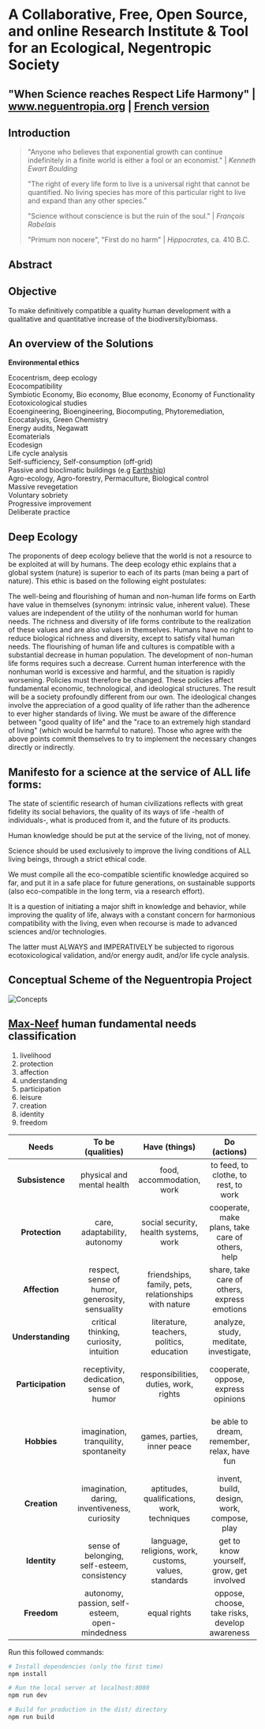 # A Collaborative, Free, Open Source, and online Research Institute & Tool for an Ecological, Negentropic Society
## "When Science reaches Respect Life Harmony"  |  www.neguentropia.org | [French version](https://github.com/DSkillz/neguentropia/blob/dev/readme-fr.md)

## Introduction

>"Anyone who believes that exponential growth can continue indefinitely in a finite world is either a fool or an economist." |
>  *Kenneth Ewart Boulding*
>
>"The right of every life form to live is a universal right that cannot be quantified. No living species has more of this particular right to live and expand than any other species."
>
>"Science without conscience is but the ruin of the soul." |
>  *François Rabelais*
>
>"Primum non nocere", "First do no harm" | *Hippocrates*, ca. 410 B.C.
## Abstract

## Objective
To make definitively compatible a quality human development with a qualitative and quantitative increase of the biodiversity/biomass.
## An overview of the Solutions

**Environmental ethics**

Ecocentrism, deep ecology<br>
Ecocompatibility<br>
Symbiotic Economy, Bio economy, Blue economy, Economy of Functionality<br>
Ecotoxicological studies<br>
Ecoengineering, Bioengineering, Biocomputing, Phytoremediation, Ecocatalysis, Green Chemistry<br>
Energy audits, Negawatt<br>
Ecomaterials<br>
Ecodesign<br>
Life cycle analysis<br>
Self-sufficiency, Self-consumption (off-grid)<br>
Passive and bioclimatic buildings (e.g [Earthship](https://en.wikipedia.org/wiki/Earthship))<br>
Agro-ecology, Agro-forestry, Permaculture, Biological control<br>
Massive revegetation<br>
Voluntary sobriety<br>
Progressive improvement<br>
Deliberate practice
## Deep Ecology

The proponents of deep ecology believe that the world is not a resource to be exploited at will by humans. The deep ecology ethic explains that a global system (nature) is superior to each of its parts (man being a part of nature). This ethic is based on the following eight postulates:

The well-being and flourishing of human and non-human life forms on Earth have value in themselves (synonym: intrinsic value, inherent value). These values are independent of the utility of the nonhuman world for human needs.
The richness and diversity of life forms contribute to the realization of these values and are also values in themselves.
Humans have no right to reduce biological richness and diversity, except to satisfy vital human needs.
The flourishing of human life and cultures is compatible with a substantial decrease in human population. The development of non-human life forms requires such a decrease.
Current human interference with the nonhuman world is excessive and harmful, and the situation is rapidly worsening.
Policies must therefore be changed. These policies affect fundamental economic, technological, and ideological structures. The result will be a society profoundly different from our own.
The ideological changes involve the appreciation of a good quality of life rather than the adherence to ever higher standards of living. We must be aware of the difference between "good quality of life" and the "race to an extremely high standard of living" (which would be harmful to nature).
Those who agree with the above points commit themselves to try to implement the necessary changes directly or indirectly.
## Manifesto for a science at the service of ALL life forms:

The state of scientific research of human civilizations reflects with great fidelity its social behaviors, the quality of its ways of life -health of individuals-, what is produced from it, and the future of its products.

Human knowledge should be put at the service of the living, not of money.

Science should be used exclusively to improve the living conditions of ALL living beings, through a strict ethical code.

We must compile all the eco-compatible scientific knowledge acquired so far, and put it in a safe place for future generations, on sustainable supports (also eco-compatible in the long term, via a research effort).

It is a question of initiating a major shift in knowledge and behavior, while improving the quality of life, always with a constant concern for harmonious compatibility with the living, even when recourse is made to advanced sciences and/or technologies.

The latter must ALWAYS and IMPERATIVELY be subjected to rigorous ecotoxicological validation, and/or energy audit, and/or life cycle analysis.
## Conceptual Scheme of the Neguentropia Project

![Concepts](https://s2.imgcdn.dev/lPlNL.png)
## [Max-Neef](https://en.wikipedia.org/wiki/Manfred_Max-Neef) human fundamental needs classification

1. livelihood
2. protection
3. affection
4. understanding
5. participation
6. leisure
7. creation
8. identity
9. freedom

|<font style="vertical-align: inherit;"><font style="vertical-align: inherit;">Needs </font></font>|<font style="vertical-align: inherit;"><font style="vertical-align: inherit;">To be (qualities) </font></font>|<font style="vertical-align: inherit;"><font style="vertical-align: inherit;">Have (things) </font></font>|<font style="vertical-align: inherit;"><font style="vertical-align: inherit;">Do (actions) </font></font>|<font style="vertical-align: inherit;"><font style="vertical-align: inherit;">Interact (parameters) </font></font>|
|:---:|:---:|:---:|:---:|:---:|
|**<font style="vertical-align: inherit;"><font style="vertical-align: inherit;">Subsistence</font></font>**|<font style="vertical-align: inherit;"><font style="vertical-align: inherit;">physical and mental health </font></font>|<font style="vertical-align: inherit;"><font style="vertical-align: inherit;">food, accommodation, work </font></font>|<font style="vertical-align: inherit;"><font style="vertical-align: inherit;">to feed, to clothe, to rest, to work </font></font>|<font style="vertical-align: inherit;"><font style="vertical-align: inherit;">environment of the place of life, social conditions </font></font>|
|**<font style="vertical-align: inherit;"><font style="vertical-align: inherit;">Protection</font></font>**|<font style="vertical-align: inherit;"><font style="vertical-align: inherit;">care, adaptability, autonomy </font></font>|<font style="vertical-align: inherit;"><font style="vertical-align: inherit;">social security, health systems, work </font></font>|<font style="vertical-align: inherit;"><font style="vertical-align: inherit;">cooperate, make plans, take care of others, help </font></font>|<font style="vertical-align: inherit;"><font style="vertical-align: inherit;">social environment, housing </font></font>|
|**<font style="vertical-align: inherit;"><font style="vertical-align: inherit;">Affection</font></font>**|<font style="vertical-align: inherit;"><font style="vertical-align: inherit;">respect, sense of humor, generosity, sensuality </font></font>|<font style="vertical-align: inherit;"><font style="vertical-align: inherit;">friendships, family, pets, relationships with nature </font></font>|<font style="vertical-align: inherit;"><font style="vertical-align: inherit;">share, take care of others, express emotions </font></font>|<font style="vertical-align: inherit;"><font style="vertical-align: inherit;">privacy, intimate spaces of unity </font></font>|
|**<font style="vertical-align: inherit;"><font style="vertical-align: inherit;">Understanding</font></font>**|<font style="vertical-align: inherit;"><font style="vertical-align: inherit;">critical thinking, curiosity, intuition </font></font>|<font style="vertical-align: inherit;"><font style="vertical-align: inherit;">literature, teachers, politics, education </font></font>|<font style="vertical-align: inherit;"><font style="vertical-align: inherit;">analyze, study, meditate, investigate, </font></font>|<font style="vertical-align: inherit;"><font style="vertical-align: inherit;">schools, families, universities, communities </font></font>|
|**<font style="vertical-align: inherit;"><font style="vertical-align: inherit;">Participation</font></font>**|<font style="vertical-align: inherit;"><font style="vertical-align: inherit;">receptivity, dedication, sense of humor </font></font>|<font style="vertical-align: inherit;"><font style="vertical-align: inherit;">responsibilities, duties, work, rights </font></font>|<font style="vertical-align: inherit;"><font style="vertical-align: inherit;">cooperate, oppose, express opinions </font></font>|<font style="vertical-align: inherit;"><font style="vertical-align: inherit;">associations, parties, churches, neighborhood relations </font></font>|
|**<font style="vertical-align: inherit;"><font style="vertical-align: inherit;">Hobbies</font></font>**|<font style="vertical-align: inherit;"><font style="vertical-align: inherit;">imagination, tranquility, spontaneity </font></font>|<font style="vertical-align: inherit;"><font style="vertical-align: inherit;">games, parties, inner peace </font></font>|<font style="vertical-align: inherit;"><font style="vertical-align: inherit;">be able to dream, remember, relax, have fun </font></font>|<font style="vertical-align: inherit;"><font style="vertical-align: inherit;">landscapes, intimate spaces, places where you can be alone </font></font>|
|**<font style="vertical-align: inherit;"><font style="vertical-align: inherit;">Creation</font></font>**|<font style="vertical-align: inherit;"><font style="vertical-align: inherit;">imagination, daring, inventiveness, curiosity </font></font>|<font style="vertical-align: inherit;"><font style="vertical-align: inherit;">aptitudes, qualifications, work, techniques </font></font>|<font style="vertical-align: inherit;"><font style="vertical-align: inherit;">invent, build, design, work, compose, play </font></font>|<font style="vertical-align: inherit;"><font style="vertical-align: inherit;">spaces for expression, workshops, audiences </font></font>|
|**<font style="vertical-align: inherit;"><font style="vertical-align: inherit;">Identity</font></font>**|<font style="vertical-align: inherit;"><font style="vertical-align: inherit;">sense of belonging, self-esteem, consistency </font></font>|<font style="vertical-align: inherit;"><font style="vertical-align: inherit;">language, religions, work, customs, values, standards </font></font>|<font style="vertical-align: inherit;"><font style="vertical-align: inherit;">get to know yourself, grow, get involved </font></font>|<font style="vertical-align: inherit;"><font style="vertical-align: inherit;">places of belonging, daily setting </font></font>|
|**<font style="vertical-align: inherit;"><font style="vertical-align: inherit;">Freedom</font></font>**|<font style="vertical-align: inherit;"><font style="vertical-align: inherit;">autonomy, passion, self-esteem, open-mindedness </font></font>|<font style="vertical-align: inherit;"><font style="vertical-align: inherit;">equal rights </font></font>|<font style="vertical-align: inherit;"><font style="vertical-align: inherit;">oppose, choose, take risks, develop awareness </font></font>|<font style="vertical-align: inherit;"><font style="vertical-align: inherit;">anywhere </font></font>|


Run this followed commands:

``` bash
# Install dependencies (only the first time)
npm install

# Run the local server at localhost:8080
npm run dev

# Build for production in the dist/ directory
npm run build
```